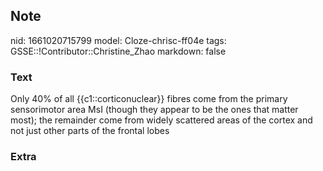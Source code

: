 ## Note
nid: 1661020715799
model: Cloze-chrisc-ff04e
tags: GSSE::!Contributor::Christine_Zhao
markdown: false

### Text
<div>
  <div>
    <div>
      <div>
        Only 40% of all {{c1::corticonuclear}} fibres come from the
        primary sensorimotor area MsI (though they appear to be the
        ones that matter most); the remainder come from widely
        scattered areas of the cortex and not just other parts of
        the frontal lobes
      </div>
    </div>
  </div>
</div>

### Extra

